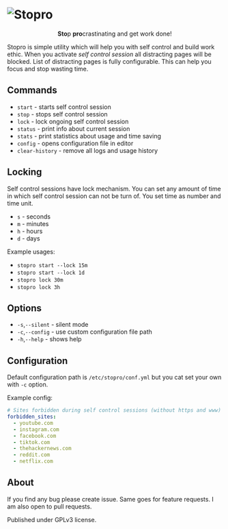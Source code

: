 # ![Stopro](https://blackblog.cz/assets/img/projects/stopro.svg)

<p align="center">
<b>Sto</b>p <b>pro</b>crastinating and get work done!
</p>

Stopro is simple utility which will help you with self control and build work ethic.
When you activate *self control session* all distracting pages will be blocked. List of
distracting pages is fully configurable. This can help you focus and stop wasting time.

## Commands
- `start`           - starts self control session
- `stop`            - stops self control session
- `lock`            - lock ongoing self control session
- `status`          - print info about current session
- `stats`           - print statistics about usage and time saving
- `config`          - opens configuration file in editor
- `clear-history`   - remove all logs and usage history

## Locking
Self control sessions have lock mechanism. You can set any amount of time in which
self control session can not be turn of. You set time as number and time unit.

- `s` - seconds
- `m` - minutes
- `h` - hours
- `d` - days

Example usages:
- `stopro start --lock 15m`
- `stopro start --lock 1d`
- `stopro lock 30m`
- `stopro lock 3h`

## Options
- `-s`,`--silent` - silent mode
- `-c`,`--config` - use custom configuration file path
- `-h`,`--help`   - shows help


## Configuration
Default configuration path is `/etc/stopro/conf.yml` but you cat set your own with `-c`
option.

Example config:
```yml
# Sites forbidden during self control sessions (without https and www) 
forbidden_sites:
  - youtube.com
  - instagram.com
  - facebook.com
  - tiktok.com
  - thehackernews.com
  - reddit.com
  - netflix.com
```

## About
If you find any bug please create issue. Same goes for feature requests. I am also open
to pull requests.

Published under GPLv3 license.
